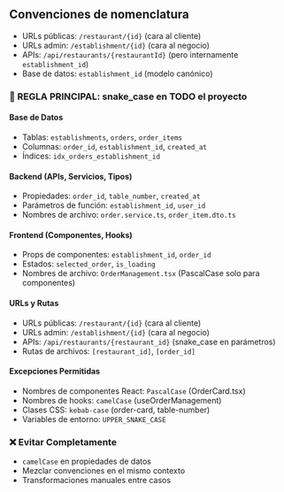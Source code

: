 ## Convenciones de nomenclatura

- URLs públicas: `/restaurant/{id}` (cara al cliente)
- URLs admin: `/establishment/{id}` (cara al negocio)
- APIs: `/api/restaurants/{restaurantId}` (pero internamente `establishment_id`)
- Base de datos: `establishment_id` (modelo canónico)

### 🎯 REGLA PRINCIPAL: snake_case en TODO el proyecto

#### Base de Datos

- Tablas: `establishments`, `orders`, `order_items`
- Columnas: `order_id`, `establishment_id`, `created_at`
- Índices: `idx_orders_establishment_id`

#### Backend (APIs, Servicios, Tipos)

- Propiedades: `order_id`, `table_number`, `created_at`
- Parámetros de función: `establishment_id`, `user_id`
- Nombres de archivo: `order.service.ts`, `order_item.dto.ts`

#### Frontend (Componentes, Hooks)

- Props de componentes: `establishment_id`, `order_id`
- Estados: `selected_order`, `is_loading`
- Nombres de archivo: `OrderManagement.tsx` (PascalCase solo para componentes)

#### URLs y Rutas

- URLs públicas: `/restaurant/{id}` (cara al cliente)
- URLs admin: `/establishment/{id}` (cara al negocio)
- APIs: `/api/restaurants/{restaurant_id}` (snake_case en parámetros)
- Rutas de archivos: `[restaurant_id]`, `[order_id]`

#### Excepciones Permitidas

- Nombres de componentes React: `PascalCase` (OrderCard.tsx)
- Nombres de hooks: `camelCase` (useOrderManagement)
- Clases CSS: `kebab-case` (order-card, table-number)
- Variables de entorno: `UPPER_SNAKE_CASE`

### ❌ Evitar Completamente

- `camelCase` en propiedades de datos
- Mezclar convenciones en el mismo contexto
- Transformaciones manuales entre casos
